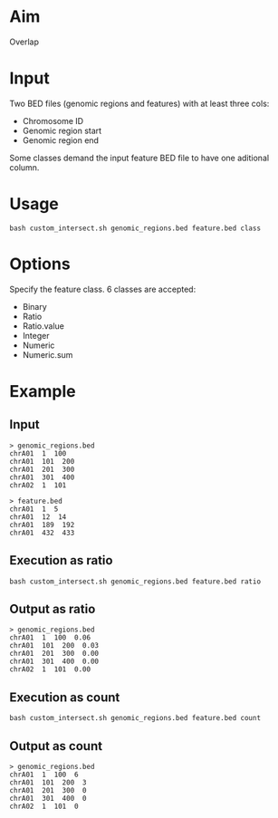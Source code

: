 # Aim

Overlap

# Input

Two BED files (genomic regions and features) with at least three cols:

  * Chromosome ID
  * Genomic region start
  * Genomic region end

Some classes demand the input feature BED file to have one aditional column.

# Usage

```{bash}
bash custom_intersect.sh genomic_regions.bed feature.bed class
```

# Options

Specify the feature class. 6 classes are accepted:

* Binary
* Ratio
* Ratio.value
* Integer
* Numeric
* Numeric.sum

# Example

## Input
```{bash}
> genomic_regions.bed
chrA01  1  100
chrA01  101  200
chrA01  201  300
chrA01  301  400
chrA02  1  101

> feature.bed
chrA01  1  5
chrA01  12  14
chrA01  189  192
chrA01  432  433
```

## Execution as ratio

```{bash}
bash custom_intersect.sh genomic_regions.bed feature.bed ratio
```

## Output as ratio

```{bash}
> genomic_regions.bed
chrA01  1  100  0.06
chrA01  101  200  0.03
chrA01  201  300  0.00
chrA01  301  400  0.00
chrA02  1  101  0.00
```

## Execution as count
```{bash}
bash custom_intersect.sh genomic_regions.bed feature.bed count
```

## Output as count

```{bash}
> genomic_regions.bed
chrA01  1  100  6
chrA01  101  200  3
chrA01  201  300  0
chrA01  301  400  0
chrA02  1  101  0
```
